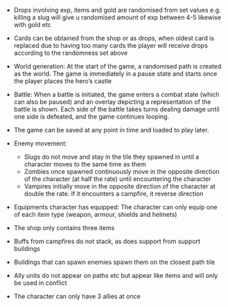 * Drops involving exp, items and gold are randomised from set values e.g. killing a slug will give u randomised amount of exp between 4-5 likewise with gold etc

* Cards can be obtained from the shop or as drops, when oldest card is replaced due to having too many cards the player will receive drops according to the randomness set above


* World generation: At the start of the game, a randomised path is created as the world. The game is immediately in a pause state and starts once the player places the hero’s castle

* Battle: When a battle is initiated, the game enters a combat state (which can also be paused) and an overlay depicting a representation of the battle is shown. Each side of the battle takes turns dealing damage until one side is defeated, and the game continues looping.

* The game can be saved at any point in time and loaded to play later.

* Enemy movement:
    - Slugs do not move and stay in the tile they spawned in until a character moves to the same time as them
    - Zombies once spawned continuously move in the opposite direction of the character (at half the rate) until encountering the character
    - Vampires initially move in the opposite direction of the character at double the rate. If it encounters a campfire, it reverse direction

* Equipments character has equipped: The character can only equip one of each item type (weapon, armour, shields and helmets)

* The shop only contains three items

* Buffs from campfires do not stack, as does support from support buildings

* Buildings that can spawn enemies spawn them on the closest path tile

* Ally units do not appear on paths etc but appear like items and will only be used in conflict

* The character can only have 3 allies at once